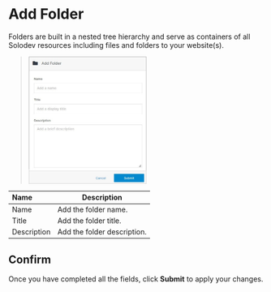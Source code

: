 # Add Folder

Folders are built in a nested tree hierarchy and serve as containers of all Solodev resources including files and folders to your website(s).

><img src="../../../../images/documents11.jpg" alt="documents11" style="width: 50%; display: block"></a>

**Name** | **Description**
:--- | ---
Name | Add the folder name.
Title | Add the folder title.
Description | Add the folder description.

## Confirm

Once you have completed all the fields, click **Submit** to apply your changes.